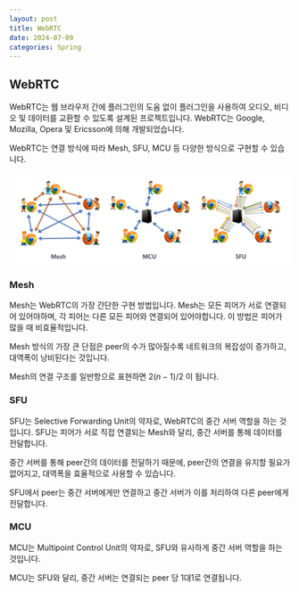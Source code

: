 ```yaml
---
layout: post
title: WebRTC
date: 2024-07-09
categories: Spring
---
```


## WebRTC

WebRTC는 웹 브라우저 간에 플러그인의 도움 없이 플러그인을 사용하여 오디오, 비디오 및 데이터를 교환할 수 있도록 설계된 프로젝트입니다. WebRTC는 Google, Mozilla, Opera 및 Ericsson에 의해 개발되었습니다.

WebRTC는 연결 방식에 따라 Mesh, SFU, MCU 등 다양한 방식으로 구현할 수 있습니다.

![webRTC](webRTC.png)

### Mesh

Mesh는 WebRTC의 가장 간단한 구현 방법입니다. Mesh는 모든 피어가 서로 연결되어 있어야하며, 각 피어는 다른 모든 피어와 연결되어 있어야합니다. 이 방법은 피어가 많을 때 비효율적입니다.

Mesh 방식의 가장 큰 단점은 peer의 수가 많아질수록 네트워크의 복잡성이 증가하고, 대역폭이 낭비된다는 것입니다.

Mesh의 연결 구조를 일반항으로 표현하면 $2(n-1)/2$ 이 됩니다.

### SFU

SFU는 Selective Forwarding Unit의 약자로, WebRTC의 중간 서버 역할을 하는 것입니다. SFU는 피어가 서로 직접 연결되는 Mesh와 달리, 중간 서버를 통해 데이터를 전달합니다.

중간 서버를 통해 peer간의 데이터를 전달하기 때문에, peer간의 연결을 유지할 필요가 없어지고, 대역폭을 효율적으로 사용할 수 있습니다.

SFU에서 peer는 중간 서버에게만 연결하고 중간 서버가 이를 처리하여 다른 peer에게 전달합니다.

### MCU

MCU는 Multipoint Control Unit의 약자로, SFU와 유사하게 중간 서버 역할을 하는 것입니다.

MCU는 SFU와 달리, 중간 서버는 연결되는 peer 당 1대1로 연결됩니다.
